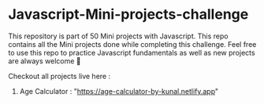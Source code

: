 # Javascript-Mini-projects-challenge
This repository is part of 50 Mini projects with Javascript. This repo contains all the Mini projects done while completing this challenge. Feel free to use this repo to practice Javascript fundamentals as well as new projects are always welcome 🤗

Checkout all projects live here :
1) Age Calculator : "https://age-calculator-by-kunal.netlify.app"

